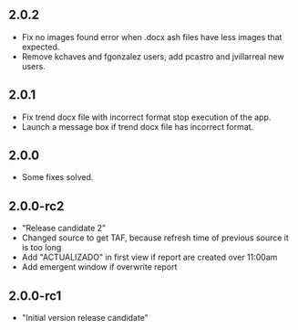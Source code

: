 ## 2.0.2

- Fix no images found error when .docx ash files have less images that expected.
- Remove kchaves and fgonzalez users, add pcastro and jvillarreal new users.

## 2.0.1

- Fix trend docx file with incorrect format stop execution of the app.
- Launch a message box if trend docx file has incorrect format.

## 2.0.0

- Some fixes solved.

## 2.0.0-rc2

- "Release candidate 2"
- Changed source to get TAF, because refresh time of previous source it is too long
- Add "ACTUALIZADO" in first view if report are created over 11:00am
- Add emergent window if overwrite report

## 2.0.0-rc1

- "Initial version release candidate"